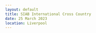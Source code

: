 ```yaml
---
layout: default
title: SIAB International Cross Country
date: 25 March 2023
location: Liverpool
---
```

